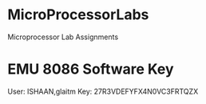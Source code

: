 # MicroProcessorLabs
Microprocessor Lab Assignments

# EMU 8086 Software Key 
User: ISHAAN,glaitm
Key: 27R3VDEFYFX4N0VC3FRTQZX
